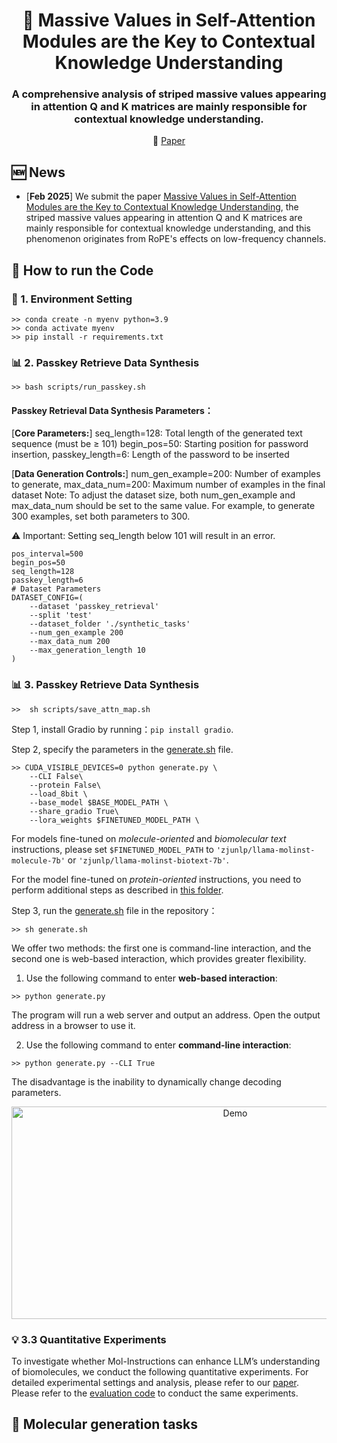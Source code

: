 <h1 align="center">  🍊 Massive Values in Self-Attention Modules are the Key to Contextual Knowledge Understanding </h1>
<h3 align="center">  A comprehensive analysis of striped massive values appearing in attention Q and K matrices are mainly responsible for contextual knowledge understanding. </h3>

<p align="center">
  📃 <a href="https://arxiv.org/abs/2306.08018" target="_blank">Paper</a> 



## 🆕 News
- \[**Feb 2025**\] We submit the paper [Massive Values in Self-Attention Modules are the Key to Contextual Knowledge Understanding](https://github.com/zjunlp/MolGen), the striped massive values appearing in attention Q and K matrices are mainly responsible for contextual knowledge understanding, and this phenomenon originates from RoPE's effects on low-frequency channels.




## 📝 How to run the Code

<h3 id="3-1"> 🤗 1. Environment Setting </h3>

```
>> conda create -n myenv python=3.9
>> conda activate myenv
>> pip install -r requirements.txt
```

<h3 id="3-2"> 📊 2. Passkey Retrieve Data Synthesis</h3>

```
>> bash scripts/run_passkey.sh 
```
#### Passkey Retrieval Data Synthesis Parameters：

\[**Core Parameters:**\] seq_length=128: Total length of the generated text sequence (must be ≥ 101)
begin_pos=50: Starting position for password insertion, passkey_length=6: Length of the password to be inserted

\[**Data Generation Controls:**\] num_gen_example=200: Number of examples to generate, max_data_num=200: Maximum number of examples in the final dataset
Note: To adjust the dataset size, both num_gen_example and max_data_num should be set to the same value. For example, to generate 300 examples, set both parameters to 300.

⚠️ Important: Setting seq_length below 101 will result in an error.

```
pos_interval=500
begin_pos=50
seq_length=128
passkey_length=6
# Dataset Parameters
DATASET_CONFIG=(
    --dataset 'passkey_retrieval'
    --split 'test'
    --dataset_folder './synthetic_tasks'
    --num_gen_example 200
    --max_data_num 200
    --max_generation_length 10
)
```
<h3 id="3-3"> 📊 3. Passkey Retrieve Data Synthesis</h3>

```
>>  sh scripts/save_attn_map.sh 
```


Step 1, install Gradio by running：`pip install gradio`. 

Step 2, specify the parameters in the [generate.sh](./demo/generate.sh) file.

```shell
>> CUDA_VISIBLE_DEVICES=0 python generate.py \
    --CLI False\
    --protein False\
    --load_8bit \
    --base_model $BASE_MODEL_PATH \
    --share_gradio True\
    --lora_weights $FINETUNED_MODEL_PATH \
```

For models fine-tuned on *molecule-oriented* and *biomolecular text* instructions, please set `$FINETUNED_MODEL_PATH` to `'zjunlp/llama-molinst-molecule-7b'` or `'zjunlp/llama-molinst-biotext-7b'`.

For the model fine-tuned on *protein-oriented* instructions, you need to perform additional steps as described in [this folder](https://github.com/zjunlp/Mol-Instructions/tree/main/demo).

Step 3, run the [generate.sh](./demo/generate.sh) file in the repository： 

```shell
>> sh generate.sh
```

We offer two methods: the first one is command-line interaction, and the second one is web-based interaction, which provides greater flexibility. 

1. Use the following command to enter **web-based interaction**:
```shell
>> python generate.py
```
  The program will run a web server and output an address. Open the output address in a browser to use it.

2. Use the following command to enter **command-line interaction**:
```shell
>> python generate.py --CLI True
```
  The disadvantage is the inability to dynamically change decoding parameters.

<p align="center">
  <img alt="Demo" src=fig/gradio_interface_gif.gif style="width: 700px; height: 340px;"/>
</p>

<h3 id="3-3"> 💡 3.3 Quantitative Experiments</h3>

To investigate whether Mol-Instructions can enhance LLM’s understanding of biomolecules, we conduct the following quantitative experiments. 
For detailed experimental settings and analysis, please refer to our [paper](https://arxiv.org/pdf/2306.08018.pdf). Please refer to the [evaluation code](https://github.com/zjunlp/Mol-Instructions/tree/main/evaluation) to conduct the same experiments.

## 🧪 Molecular generation tasks
